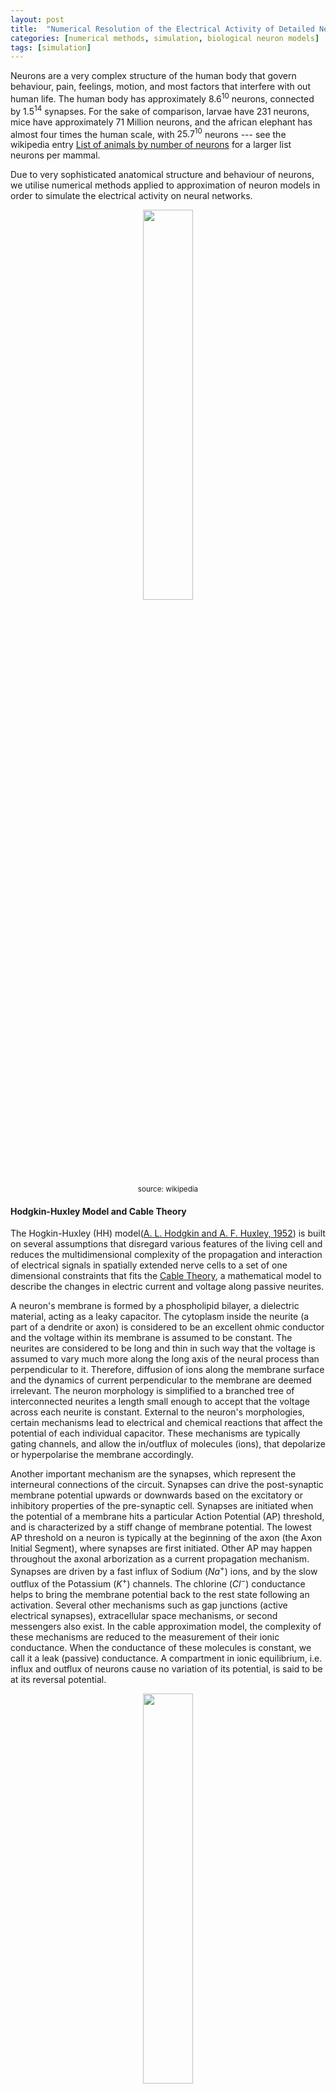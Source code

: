 ```yaml
---
layout: post
title:  "Numerical Resolution of the Electrical Activity of Detailed Neuron Models"
categories: [numerical methods, simulation, biological neuron models]
tags: [simulation]
---
```


[number-of-neurons]: https://en.wikipedia.org/wiki/List_of_animals_by_number_of_neurons

Neurons are a very complex structure of the human body that govern behaviour, pain, feelings, motion, and most factors that interfere with out human life. The human body has approximately $8.6^{10}$ neurons, connected by $1.5^{14}$ synapses. For the sake of comparison, larvae have 231 neurons, mice have approximately $71$ Million neurons, and the african elephant has almost four times the human scale, with $25.7^{10}$ neurons --- see the wikipedia entry [List of animals by number of neurons][number-of-neurons] for a larger list neurons per mammal. 

Due to very sophisticated anatomical structure and behaviour of neurons, we utilise numerical methods applied to approximation of neuron models in order to simulate the electrical activity on neural networks.

<p align="center"><img width="40%" height="40%" src="/assets/Numerical-Methods-Neuron/Neuron.svg"><br/><small>source: wikipedia</small></p>

#### Hodgkin-Huxley Model and Cable Theory

[hodgkin1952quantitative]: https://www.ncbi.nlm.nih.gov/pmc/articles/PMC1392413/
[cable-theory]: http://www.scholarpedia.org/article/Neuronal_cable_theory

The Hogkin-Huxley (HH) model([A. L. Hodgkin and A. F. Huxley, 1952][hodgkin1952quantitative]) is built on several assumptions that disregard various features of the living cell and reduces the multidimensional complexity of the propagation and interaction of electrical signals in spatially extended nerve cells to a set of one dimensional constraints that fits the [Cable Theory][cable-theory], a mathematical model to describe the changes in electric current and voltage along passive neurites.

A neuron's membrane is formed by a phospholipid bilayer, a dielectric material, acting as a leaky capacitor. The cytoplasm inside the neurite (a part of a dendrite or axon) is considered to be an excellent ohmic conductor and the voltage within its membrane is assumed to be constant. The neurites are considered to be long and thin in such way that the voltage is assumed to vary much more along the long axis of the neural process than perpendicular to it. Therefore, diffusion of ions along the membrane surface and the dynamics of current perpendicular to the membrane are deemed irrelevant. The neuron morphology is simplified to a branched tree of interconnected neurites a length small enough to accept that the voltage across each neurite is constant. External to the neuron's morphologies, certain mechanisms lead to electrical and chemical reactions that affect the potential of each individual capacitor. These mechanisms are typically gating channels, and allow the in/outflux of molecules (ions), that depolarize or hyperpolarise the membrane accordingly.

Another important mechanism are the synapses, which represent the interneural connections of the circuit. Synapses can drive the post-synaptic membrane potential upwards or downwards based on the excitatory or inhibitory properties of the pre-synaptic cell. Synapses are initiated when the potential of a membrane hits a particular Action Potential (AP) threshold, and is characterized by a stiff change of membrane potential. The lowest AP threshold on a neuron is typically at the beginning of the axon (the Axon Initial Segment), where synapses are first initiated. Other AP may happen throughout the axonal arborization as a current propagation mechanism. Synapses are driven by a fast influx of Sodium ($Na^+$) ions, and by the slow outflux of the Potassium ($K^+$) channels. The chlorine ($Cl^-$) conductance helps to bring the membrane potential back to the rest state following an activation. Several other mechanisms such as gap junctions (active electrical synapses), extracellular space mechanisms, or second messengers also exist. In the cable approximation model, the complexity of these mechanisms are reduced to the measurement of their ionic conductance. When the conductance of these molecules is constant, we call it a leak (passive) conductance. A compartment in ionic equilibrium, i.e. influx and outflux of neurons cause no variation of its potential, is said to be at its reversal potential.

<p align="center"><img width="40%" height="40%" src="/assets/Numerical-Methods-Neuron/action_potential.jpg"><br/>The voltage trajectory during an Action Potential (spike)<br/><small>source: unknown</small></p>

#### Mathematical Basis

The application of cable theory on the calculation of electrical signaling throughout neurons, resumes the activity of a neuron compartment to a second order partial differential equation that governs the change of axial current depending of time and distance, and reduces the relationship between current and voltage to a one-dimensional cable described by:

$$
\frac{\partial V}{\partial T} + F(V) = \frac{\partial^2 V}{\partial X^2}.
\label{equation338_neuronbook}
$$

Because the cable equation is linear and homogeneous, it obeys the superposition principle. The superposition principle states that, for all linear systems, the net response at given place and time caused by several stimuli, equals the sum of the responses of each stimulus individually. More general solutions suitable for branched neurons can be obtained by summing equations of this form, with an appropriate boundary condition. Neurons are represented as interconnected neurites with individual properties, later discretized in time and space to allow for a conversion into algebraic difference equations, which can be solved iteratively using numerical methods. For any given neurite, the principle of conversation of charge requires that the sum of currents from all sources must equal 0. The charge conservation principle states that electric charge can neither be created nor destroyed, and the amount of net quantity of electric charged given by sum of positive change and negative charge is always conserved. I.e.

$$
\sum i_a - \int_A i_m dA = 0
$$

where $i_a$ is the axial current [mA], flowing through the compartment's region, and  $\int_A i_m dA$ is the transmembrane current density $i_m$ [mA/cm$^2$] over the membrane area $A$ [cm$^2$]. This concept is illustrated in the following picture:

<p align="center"><img width="20%" height="20%" src="/assets/Numerical-Methods-Neuron/net_current_conservation.png"></p>

A common assumption is that a neuron is spatially divided into compartments small enough in such way that the spatially varying $i_m$ is any compartment $j$ is well approximated to the value on its center, therefore

$$
\int_A i_{m_j} dA_j = i_{m_j} A_j = \sum_k i_{a_{kj}}
$$

Ohm's law states that the current between two points of a conductor is directly proportional to the voltage across those two points, as described by the relationship $I = V / R$. In order to resolve the axial current between a compartment $j$ and its neighbors, we calculate the value based on Ohm's where each axial current $i_a$ is approximated  by the voltage *drop* between the centers of the compartments and divided by the resistance of the path between them (the axial resistance), therefore:

$$
i_{a_{kj}} = \frac{v_k - v_j}{r_{jk}}
$$

where $r_{jk}$ represents the axial resistance i.e. the resistance of the path between the compartments $k$ and $j$. Finally, the total membrane current given by the sum of the capacitive and ionic components must equal the sum of axial currents $i_{a_{kj}}$ that enter the compartment $j$ from each adjacent neighbor $k$, thus:

$$
c_j \frac{dv_j}{dt}+i_{ion_j} (v_j, t) = i_{m_j}A_j
\label{convervation_energy_eq}
$$

where $c_j$ is the membrane capacitance of the compartment, $c_j (dv_j / dt)$ the capacitive component, and $i_{ion} (v_j, t)$ represents the ion channels conductances. Applying spatial discretazation to the equation of conservation of energy leads to a set of ordinary differential equations  of the form:

$$
c_j \frac{dv_j}{dt}+i_{ion_j} (v_j, t) = \sum_k \frac{v_k - v_j}{r_{jk}}.
\label{equation345_neuronbook}
$$

We ommit from equation \ref{equation345_neuronbook} any injected source currents from the equation, which (if existent) is included on the right-hand side of the equation. If we consider the special case of an unbranched cable with constant parameter, the axial current is delimited by two points involving compartments $j-1$ and $j+1$ i.e.

$$
c_j \frac{dv_j}{dt}+i_{ion_j} (v_j, t) = \frac{v_{j-1} - v_j}{r_{j-1,k}} + \frac{v_{j+1} - v_j}{r_{j+1,k}}
\label{equation346_neuronbook}
$$

For a compartment with length $\Delta x$ and diameter $d$, the capacitance is given by $C_m \pi d \Delta x$ and the axial resistance by $R_a \frac{\Delta x}{\pi} (\frac{d}{2})^2$, where $C_m$ is the membrane capacitance and $R_a$ its cytoplasmic resistivity. Replacing those terms on equation \ref{equation346_neuronbook} leads to:

$$
C_m \frac{dv_j}{dt}+i_{ion_j} (v_j, t) = \frac{d}{4Ra} \frac{v_{j+1} - 2 v_j + v_{j-1}}{ \Delta x^2}
\label{equation347_neuronbook}
$$

If we assume the discretizaton variable to be small enough i.e. $\Delta x \leftarrow 0$, using finite difference we wave the first derivative at the point in $j$ given by $\frac{v_j - v_{j-1}}{\Delta x}$ and $\frac{v_{j+1} - v_j}{\Delta x}$, and the second-order correct approximation as 

$$
\frac{\partial^2v}{\partial x^2} = \left( \frac{v_{j+1} - v_j}{\Delta x} - \frac{v_j - v_{j-1}}{\Delta x} \right) \frac{1}{\Delta x} = \frac {v_{j+1} - 2v_j + v_{j-1}}{ \Delta x^2}
\label{eq_2nd_order_finite_difference}
$$

we can replace this term in equation \ref{equation347_neuronbook}, where we get

$$
C_m \frac{dv_j}{dt}+i_{ion_j} (v_j, t) = \frac{d}{4Ra} \frac{\partial^2v}{\partial x^2}
\label{equation348_neuronbook}
$$

Following Ohm's law we make the substitution $i = v / R_m$, and multiply $R_m$ on both sides, leading to the final formulation

$$
R_m C_m \frac{dv_j}{dt} + v = \frac{d R_m}{4Ra} \frac{\partial^2v}{\partial x^2}
\label{equation349_neuronbook}
$$

By substituting $t = T \tau$ and $x = X \lambda$ we scale equation \ref{equation349_neuronbook} to the time and space constants $\tau = RC$ and $\lambda = (1/2) \sqrt{d R_m / R_a}$, leading to a final formulation in the form of the Cable equation \ref{equation338_neuronbook}

#### Ionic Currents

All channels may be characterized by their resistance or by their conductance $g = 1/R$, and by gating variables that add the **open probability** of a given channel, that generalizes external events that may block an ion channel. Hodgkin and Huxley formulated the ionic component components of a membrane as:

$$
\sum_k I_k = g_{N_a} m^3 h (u - E_{Na}) + g_K n^4 (u - E_K) + g_L (u - E_L)
$$

where $E$ represents the reversal potentials and $m$, $n$ and $h$ the gating variables --- see the original HH paper for details of individual ODEs and reported values. The leak generalizes any other voltage-independent conductance and is represented by $L$. 

#### Reversal Potential

The reversal potential for a particular ion flux in a compartment is given by the Nernst equation

$$
E = \frac{RT}{zF} ln \frac{\text{[ion]}_{out}}{\text{[ion]}_{in}} \approx \frac{RT}{zF} 2.3026 \log _{10} \frac{\text{[ion]}_{out}}{\text{[ion]}_{in}}
$$

where $$ext{[ion]}_{out}$$ and $$\text{[ion]}_{ion}$$ denote the ionic concentration on the inside and outside of the cell, $T$ is the temperature (Kelvin) (assumed to be $307.15 K$ or $34 ^{\circ}\mathrm{C}$), $z$ is the charge of the ion, and $R$ and $F$ are the Gas ($8.3144621 J$ $K^{-1}$ $mol^{=1}$) and Faraday constants ($96485.33289(59)$ $C$ $mol-1$) respectively. The typical reversal potential for the most common ions are approximately: 
- $$E_{Cl^-}=-70 mV$$ with $$[Cl^-]_{in}=5 mM$$ and $$[Cl^-]_{out}=120 mM$$;
- $$E_{K^+}=-90 mV$$ with $$[K^-]_{in}=150 mM$$ and $$[K^-]_{out}=4 mM$$; 
- $$E_{Na^+}=60 mV$$ with $$[Na^+]_{in}=12 mM$$ and $$[Na^+]_{out}=145 mM$$; and
- $$E_{Ca^{2+}}=130 mV$$ with $$[Ca^{2+}]_{in}=0.1 mM$$ and $$[Ca^{2+}]_{out}=1 mM$$.

The reversal potential of a typical HH compartment with $Na^+$, $K^+$ and $Cl^-$ ionic pumps is given by the Goldman–Hodgkin–Katz flux equation as:

$$
V = - \frac{RT}{F} ln \frac{P_{Na} [Na^+]_{out} + P_{K} [K^+]_{out} + P_{Cl} [Cl^-]_{in}} {P_{Na} [Na^+]_{in} + P_{K} [K^+]_{in} + P_{Cl} [Cl^-]_{out}} \approx -60 mV
$$

#### Boundary Conditions 

The value of the normal derivative of the boundary function is a Neumann boundary condition assuming a neurite with a *free* ending point follows the form $\frac{\partial v}{\partial x}=0$, i.e. no current flows on the terminal of a cable.

#### Branching Points

Branching points are modeled as *idealized* portions of the neurite that do not have membrane properties yet have axial current. Spatial discretization is equivalent to reducing the spatially distributed neuron to a set of connected compartments, and results on a set of ordinary differential equation that respect Kirchoff's current law. Kirchoff's current law, based on the principle of conservation of electric charge, states that the sum of currents entering any junction is equal to the sum of currents leaving that junction.  

### Numerical Resolution Methods in NEURON

[neuron]: https://www.neuron.yale.edu/neuron/

Most equations that govern the brain mechanisms do not have an analytic solution. The [NEURON simulator][neuron] --- henceforth referred to simple as NEURON --- addresses such problems by allowing for a biologically realistic --- not infinitely detailed --- models of brain mechanisms, by utilizing several methods for accurate discretization of the neuronal activity into a discrete space. 
#### The Hines Solver

[hines1984efficient]: https://www.sciencedirect.com/science/article/pii/0020710184900084

Due to the unique morphology of a cable model representation of a discretized neuron, NEURON implements an optimized linear solver for bifurcated trees, denominated as the Hines Algorithm ([Efficient computation of branched nerve equations, Hines et al. Elsevier][hines1984efficient]). Data is represented as a sparse tridiagonal matrix where the indices of the parent nodes (the ones immediately above on the tree structure) are provided by an extra vector $p$. The membrane potential of each compartment is represented by the main diagonal. The contribution from  a parent to its children compartments (and vice-versa) are represented by all cells on the same row (column) on the upper (lower) diagonal of the matrix. As each compartment can have only one parent, this enforces only one cell per row on the lower diagonal, and one cell per column on the upper diagonal. For completion, the followin pictures presents a neuron's dendritic arborization spatially discretized based on the cable model (left) and its sparse matrix representation according to the Hines algorithm (right).
<p align="center"><img width="35%" height="35%" src="/assets/Numerical-Methods-Neuron/solver_compartment_neuron.png"> <img width="25%" height="25%" src="/assets/Numerical-Methods-Neuron/solver_grid_neuron.png"></p>


The main rationale behind the Hines algorithm is that if the we can number sequentially the compartments in such way that they all have an index greater than any of its children, then we can reduce the computational complexity of the solver from the $O(n^3)$ found on a typical Gaussian elimination to $O(n)$. Given a tridiagonal matrix with vectors $d$ (main diagonal), $b$ (lower diagonal) and $a$ (upper diagonal), representing a single cable without branching, we can show that the Hines algorithm is an inverted Gaussian elimination adapted for branched structures:

- Starting with the forward triangulation process on each $cell_i$ on row $i$:
  - $$cell_i \leftarrow cell_i \frac{b_i}{d_{i-1}} row_{i-1}$$;
- Changing function variable from $i$ to $i+1$:
  - $$cell_{i+1} \leftarrow cell_{i+1} \frac{b_{i+1}}{d_i} row_i$$;
- Replacing forward by backward triangulation:
  - $$cell_{i-1} \leftarrow cell_{i-1} \frac{a_{i-1}}{d_i} row_i$$;
- Parent contributions for top node ($a_0$ and $b_0$) do not exist:
  - $$cell_{i-1} \leftarrow cell_{i-1} \frac{a_i}{d_i} cell_i$$;
- Changing parents' indices from single cable ($i-1$) to branched tree structure ($p_i$):
  - $$cell_{p_i} \leftarrow cell_{p_i} \frac{a_i}{d_i} cell_i$$;

which is the backwards triangulation applied. The substitution step in Hines is replaced by a forward substitution instead.

An important feature of the Hines algorithm is that it allows parallelization at the junction level, by starting the computation at the branches without children (*terminal* branches), the individual contributions from children branches can be computed in parallel, and included recursively at the parent compartment's node.

#### Mechanisms and Events

[carnevale2002efficient]: https://www.researchgate.net/publication/267700936_EFFICIENT_DISCRETE_EVENT_SIMULATION_OF_SPIKING_NEURONS_IN_NEURON
[hines2000expanding]: https://www.neuron.yale.edu/neuron/static/papers/nc2000/nmodl400.pdf

In NEURON, extra-cellular activity, recording patches, voltage clamps, interneuron kinetics (such as synapses and gap junctions) or any other contribution that affects the membrane potential itself are introduced as **mechanisms**. A mechanisms with a specific execution time is called an **event**. Events in NEURON are managed by the event delivery delivery system ([Efficient discrete event simulation of spiking neurons in NEURON, Carnevale et al., ResearchGate][carnevale2002efficient]). Mechanisms are encoded in NMODL language [Expanding NEURON’s Repertoire of Mechanisms with NMODL, Hines et al.][hines2000expanding], where the main user-provided blocks are *BREAKPOINT* (the main computation block of the model where solves are integrated by a *SOLVE* statement), *DERIVATIVE* (if states are governed by differential equations, assigns values to the derivative), *PROCEDURE* and *FUNCTION* (function declaration and calls), *PARAMETER* and *CONSTANT* (for read-write and read-only variables, respectively) and *NET_RECEIVE* (a protocol to inform the variable time step scheduler that an event has occurred within the previous time step).

### Fixed Time Stepping Interpolation

We showed previously that the principle of conversation of charge between two or more coupled compartments, including an external source of current injection $$I_{inj}$$, can be stated by a set of equations of the form:

$$
c_j \frac{dv_j}{dt}+i_{ion_j} (v_j, t) = \sum_k \frac{v_k - v_j}{r_{jk}} + I_{inj}
\label{equation42_neuronbook}
$$

[neuron-book]: https://www.cambridge.org/core/books/neuron-book/7C8D9BD861D288E658BEB652F593F273

The resolution of the aforementioned based on numerical methods raises several concerns on stability, accuracy and efficiency, caused by the errors on the spatial discretization on the cable theory model and by the algorithms for resolution of the numerical solutions. This has been analyzed in [The NEURON book][neuron-book], where the authors compare its numerical accuracy against the spatial discretization of the Fourier cosine terms $$cos ( \pi n x / L)$$.

NEURON performs a spatial discretization of a compartment by placing $m$  points on the center of equidistant intervals of size $ \Delta x = L /(m-1)$, thus each point is placed at $x = (i+0.5) L/m$, for $0 \geq i > m$. This is known (by numerical methods theory) to have higher accuracy when compared with the traditional method that places the $m$ points at positions $x = i \text{ } L/(m-1)$ for $0 \geq i \geq (m-1)$. In either case, $m$ points are placed at a given compartment and $m=1$ corresponds to spatial frequency of $0$, i.e. uniform membrane potential along the entire cable. Also, the highest number of half waves that can be represented by the discretized system is $n = m-1$, which is valid according to the Nyquist–Shannon sampling theorem. The Nyquist–Shannon sampling theorem establishes a condition for sufficient sampling rate of a discrete sequence of samples (digital information) to capture all the information from a continuous-time signal of finite bandwidth (analog information). In practice, it states that at least two samples must be captured per cycle in order to measure the frequency of a signal. The resolution of a spatially discretized compartment with respect to time follows a standard equation of a linear passive capacitor --- a capacitor's charge $V$ at a given instante $t$ is given by $V = V_0 e^{-t / \tau}$ where the time constant $\tau = RC$ and $V_0$, $R$ and $C$ denote the initial charge, the capacitors resistance and capacitance, respectively --- of the form:

$$
\frac{dV_{nm}}{dt} = -k_{nm} V_{nm}
\label{eq_310_neuronbook}
$$

where its analytic solution is 

$$
V_{nm} = V_{0_{nm}} e^{-k_{nm}t}
$$

and the rate constant $k_{nm}$ is the inverse of the membrane time constant $\tau _m = c/g$ for the point $n$ of $m$ points per compartment. The temporal discretization for a fixed time step approach follows the basic approximation principle for time stepping between two intervals:

$$
\frac{d V}{d t} \approx \frac{V(t + \Delta t) - V(t)}{ \Delta t}
$$

[euler]: https://en.wikipedia.org/wiki/Euler_method
[cn]: https://en.wikipedia.org/wiki/Crank%E2%80%93Nicolson_method

Fixed time step interpolation is typically performed with either [Euler][cn] or [Crank-Nicholson][cn] methods. The explicit Forward Euler provides first-order accuracy and that the computational time step must never be more than twice the smallest constant on the system. As a reminder, a numerical solution to a differential equation is said to be of n$^{th}$-order if the error $E$ is proportional to the $n^{th}$ power of the step-size $h$: $E(h)=Ch^n$. The gap between the analytic and numerically solved solution is particularly high when the system's voltage is changing rapidly, making it unstable. This has been described on detail in [The NEURON book][neuron-book]. For an extremely small time step $\Delta t=0.0001 ms$ the system almost achieves equilibrium with the added cost of very high computation. Therefore Forward Euler is not applied in NEURON The Backward Euler method computes the solution of a set of nonlinear simultaneous equations at each step, therefore requiring a step size as large as possible to compensate for the extra work. For *reasonable* values of $\Delta t$ it produces fast simulations that are very often generally correct, explained by the fact that tightly coupled compartments do not generate large error oscillations and approach the system's equilibrium quickly. As its numerical error is proportional to $\Delta t$ the Backward Euler does not deal with non-linearities. A function or map $f(x)$ is said to be linear it satisfies the properties of superposition ($f(x+y) = f(x) + f(y)$) and homogeneity ($ f (\alpha x) = \alpha f (x)$). The equation(s) of a non-linear system cannot be written as a linear combination of its unknown variables or functions.

The accuracy of the Backward Euler is improved by the [Crank-Nicholson][cn] method, that provides a local error proportional to the square of the step size. As $\Delta t$ becomes large, the solution oscillates with decreasing amplitude, making it numerically stable --- see Hines et al. (1997) for a numerical resolution of passive compartments and action potential. Computation-wise, the Crank-Nicholson method  is stable and more accurate than the Backward Euler, while requiring the same number of computation steps as Backward Euler. This can be shown by the following: if we take implicit (Backward) Euler to be defined as

$$
y^{n+1}= y^n + \Delta t \text{ } A y^{n+1} = (I - \Delta t \text{ } A)^{-1} y^n 
$$ 

and explicit (Forward) Euler as:

$$
y^{n+1} = y^n + \Delta t \text{ } A y^n = (I + \Delta t \text{ } A) y^n 
$$ 

then Crank-Nicholson can be described as:

$$
y^{n+1} = y^n + \frac{1}{2}\Delta t \space{ } A y^{n+1} + \frac{1}{2}\Delta t \space{ } A y^{n} = \left( I - \frac{1}{2} \Delta t \text{ } A \right)^{-1} \left(I + \frac{1}{2} \Delta t \text{ } A \right) y^n
$$

which is 2 steps of implicit Euler, therefore requiring no extra computation for the added accuracy:

$$
2 y^{n+1} - y^n = (2(I - \Delta t \text{ } A)^{-1} - I) y^n = (I - \Delta t \space{ } A)^{-1} (I + \Delta t \space{ } A) y^n
\label{eq_crank_nicholson_steps}
$$

#### Computational Implementation

NEURON's workflow for the resolution based on interleaved time stepping is defined by a set of iterations that run sequentially for every computation and communication time step of duration $\Delta t$ and $\Delta t_{comm}$ respectively as:
1. at instant $t$:
   - delivery of all (queued) spikes delivery for the subsequent iteration;
   - channels run their mechanisms to deliver current;
   - synaptic currents are delivered to the compartments;
2. at instant $t + \Delta t /2$:
   - Linear algebra resolution via (Hines) solver;
3. at instant $t + \Delta t$:
   - Update channels states;
   - Update synapses states;
   - Action Potential threshold detection;
4. if $t$ is a multiple of $\Delta t_{comm}$:
   - Perform collective call to send/recv spikes;
   - Place all received spikes on spikes queue;
5. Jump to next time step: $t \leftarrow t + \Delta t$;

$\Delta t$ is defined by the fastest mechanisms requiring no data exchange between compute nodes (normally the fastest $Na^+$ channels).   $\Delta t_{comm}$ is fixed as the fastest mechanism requiring communication among compute nodes --- typically the minimal synaptic delay across all synapses, or (when applicable) the update frequency for extra-cellular mechanisms or gap junctions.

NEURON's implementation of fixed time step integrates the equation over the $\Delta t$ step by calling all the *BREAKPOINT* blocks of the models at $t + \Delta t /2$ twice with $v$ and $v+.001$ in order to compute the current and contribution of conductance from each mechanism, in order to form the matrix conductance*voltage=current. The matrix is then solved for $v(t+ \Delta t)$. Lastly, in line with the staggered time stepping scheme, the *SOLVE* statement of the models (within the *BREAKPOINT* block) is executed with $t+ \Delta t$ and the new $v$ in order to integrate those states, from the new $t-\Delta t/2$ to new $t+\Delta t/2$.

A strong argument supporting a fixed time step approach is the possibility of data vectorization. At every time step, several mechanisms run the same operations with different inputs, therefore allowing for a data layout in memory that takes advantage of hyperthreading or other vectorization modules on modern architectures.


#### Handling of non-linearity

Although nonlinear equations generally require an iterative resolution in order to maintain second order correcteness, the HH membrane properties allow the cable equation to be described linearly and solved without iterations, while keeping second-order error accuracy. NEURON's variant of Crank-Nicholson with staggered time stepping applies the Strang splitting method to calculate the values of the compartment voltage and Hodgkin-Huxley gating states on interleaved time intervals. Therefore it converts a large non-linear system into two linear systems and the problem has now second-order accuracy, with a computation cost *almost* identical to the Backward Euler method. As a side note, a direct solution of voltage equation using a linearized membrane current $I(V,t)=g(V-E)$ at a time step $t \rightarrow t + \Delta t$ is possible if the conductance $g$ and reversal potential $E$ have second-order accuracy at time $t+\Delta t/2$. as detailed in [The NEURON book][neuron-book]. Since the conduction of HH-type channels is given by a function of state variables $n$ ($K^+$), $m$ and $h$ ($Na^+$), this second-order accuracy at $t+\Delta t/2$ is achieved by performing a calculation with a time step offset of $\Delta t/2$ from the current voltage time step. In brief, to calculate the second-order accurate integration between $t-\Delta t/2$ and $t+\Delta t/2$ we only need the second-order correct value of voltage-dependent rates at the instant $t$.

$\Delta t$ is defined by the fastest mechanisms requiring no data exchange between compute nodes (normally the fastest $Na^+$ channels).   $\Delta t_{comm}$ is fixed as the fastest mechanism requiring communication among compute nodes --- typically the minimal synaptic delay across all synapses, or (when applicable) the update frequency for extra-cellular mechanisms or gap junctions.

An important message here is that this resolution as a system is linear equations is only possible for *simple* models. Neuron models with non-linear state variable OPDEs and correlation between states require a fully-implicit resolution, and is possible with Backward Euler with Newton iterations. This is a common use case, and underlies the resolution of extra-cellular mechanisms, capacitors between nodes, and other mechanisms that connect neurons' evolution over time. For such use cases, the regular Euler and Crank-Nicholson methods described previously have to be used, to the cost of a more computationally heavy simulation.

